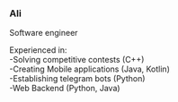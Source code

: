 ### Ali
Software engineer

Experienced in:<br />
-Solving competitive contests (C++)<br />
-Creating Mobile applications (Java, Kotlin)<br />
-Establishing telegram bots (Python)<br />
-Web Backend (Python, Java)<br />
<!--
CEO of @MPD-club <br />
Co-Founder of https://myextra.kz<br />


**Daruly/Daruly** is a ✨ _special_ ✨ repository because its `README.md` (this file) appears on your GitHub profile.

Here are some ideas to get you started:

- 🔭 I’m currently working on ...
- 🌱 I’m currently learning ...
- 👯 I’m looking to collaborate on ...
- 🤔 I’m looking for help with ...
- 💬 Ask me about ...
- 📫 How to reach me: ...
- 😄 Pronouns: ...
- ⚡ Fun fact: ...
-->
